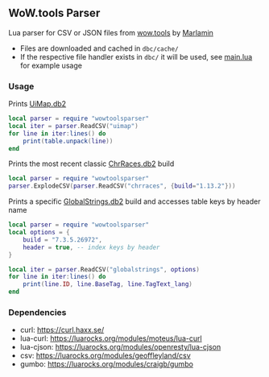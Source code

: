 ## WoW.tools Parser
Lua parser for CSV or JSON files from [wow.tools](https://wow.tools/) by [Marlamin](https://github.com/Marlamin/wow.tools)

* Files are downloaded and cached in `dbc/cache/`
* If the respective file handler exists in `dbc/` it will be used, see [main.lua](https://github.com/Ketho/WoWtoolsParser/blob/master/main.lua) for example usage

### Usage
Prints [UiMap.db2](https://wow.tools/dbc/?dbc=uimap)
```lua
local parser = require "wowtoolsparser"
local iter = parser.ReadCSV("uimap")
for line in iter:lines() do
	print(table.unpack(line))
end
```
Prints the most recent classic [ChrRaces.db2](https://wow.tools/dbc/?dbc=chrraces&build=1.13.2.32089) build
```lua
local parser = require "wowtoolsparser"
parser.ExplodeCSV(parser.ReadCSV("chrraces", {build="1.13.2"}))
```
Prints a specific [GlobalStrings.db2](https://wow.tools/dbc/?dbc=globalstrings&build=7.3.5.26972) build and accesses table keys by header name
```lua
local parser = require "wowtoolsparser"
local options = {
	build = "7.3.5.26972",
	header = true, -- index keys by header
}

local iter = parser.ReadCSV("globalstrings", options)
for line in iter:lines() do
	print(line.ID, line.BaseTag, line.TagText_lang)
end
```

### Dependencies
* curl: https://curl.haxx.se/
* lua-curl: https://luarocks.org/modules/moteus/lua-curl
* lua-cjson: https://luarocks.org/modules/openresty/lua-cjson
* csv: https://luarocks.org/modules/geoffleyland/csv
* gumbo: https://luarocks.org/modules/craigb/gumbo
